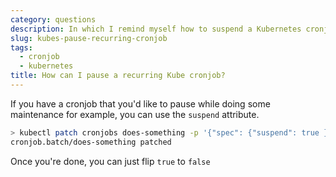 ```yaml
---
category: questions
description: In which I remind myself how to suspend a Kubernetes cronjob
slug: kubes-pause-recurring-cronjob
tags:
  - cronjob
  - kubernetes
title: How can I pause a recurring Kube cronjob?
---
```

If you have a cronjob that you'd like to pause while doing some maintenance for example, you can use the `suspend` attribute.

```bash
> kubectl patch cronjobs does-something -p '{"spec": {"suspend": true }}'
cronjob.batch/does-something patched
```

Once you're done, you can just flip `true` to `false`
